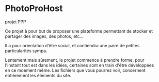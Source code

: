 PhotoProHost
============

projet PPP

Ce projet à pour but de proposer une plateforme permettant de stocker et partager des images, des photos, etc...

Il a pour orientation d'être social, et contiendra une paire de petites particularités sympa.

Lentement mais sûrement, le projet commence à prendre forme, pour l'instant tout est dans les idées, certaines sont
en train d'être développées en ce moement même. Les fichiers que vous pourrez voir, concernent entièrement les éléments
du site.
